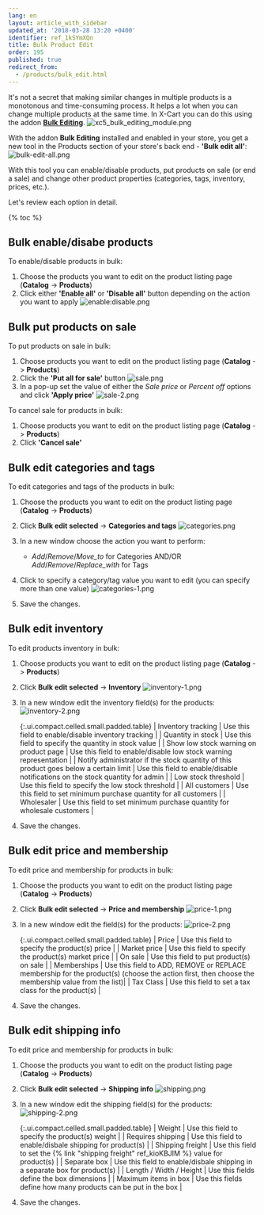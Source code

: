 ```yaml
---
lang: en
layout: article_with_sidebar
updated_at: '2018-03-28 13:20 +0400'
identifier: ref_1kSYmXQn
title: Bulk Product Edit
order: 195
published: true
redirect_from:
  - /products/bulk_edit.html
---
```

It's not a secret that making similar changes in multiple products is a monotonous and time-consuming process. It helps a lot when you can change multiple products at the same time. In X-Cart you can do this using the addon **[Bulk Editing](https://market.x-cart.com/addons/bulk-editing.html)**. 
   ![xc5_bulk_editing_module.png]({{site.baseurl}}/attachments/ref_1kSYmXQn/xc5_bulk_editing_module.png)

With the addon **Bulk Editing** installed and enabled in your store, you get a new tool in the Products section of your store's back end - **'Bulk edit all'**:
   ![bulk-edit-all.png]({{site.baseurl}}/attachments/ref_1kSYmXQn/bulk-edit-all.png)

With this tool you can enable/disable products, put products on sale (or end a sale) and change other product properties (categories, tags, inventory, prices, etc.).

Let's review each option in detail.

{% toc %}

## Bulk enable/disabe products

To enable/disable products in bulk:

   1. Choose the products you want to edit on the product listing page (**Catalog** -> **Products**)
   2. Click either **'Enable all'** or **'Disable all'** button depending on the action you want to apply
      ![enable:disable.png]({{site.baseurl}}/attachments/ref_1kSYmXQn/enable:disable.png)
 

## Bulk put products on sale

To put products on sale in bulk:

   1. Choose products you want to edit on the product listing page (**Catalog** -> **Products**)
   2. Click the **'Put all for sale'** button 
      ![sale.png]({{site.baseurl}}/attachments/ref_1kSYmXQn/sale.png)
   3. In a pop-up set the value of either the _Sale price_ or _Percent off_ options and click **'Apply price'**
      ![sale-2.png]({{site.baseurl}}/attachments/ref_1kSYmXQn/sale-2.png)
 

To cancel sale for products in bulk:

   1. Choose products you want to edit on the product listing page (**Catalog** -> **Products**)
   2. Click **'Cancel sale'** 


## Bulk edit categories and tags

To edit categories and tags of the products in bulk:

   1. Choose the products you want to edit on the product listing page (**Catalog** -> **Products**)
   2. Click **Bulk edit selected** -> **Categories and tags** 
      ![categories.png]({{site.baseurl}}/attachments/ref_1kSYmXQn/categories.png)
   3. In a new window choose the action you want to perform:
      
      * _Add_/_Remove_/_Move_to_ for Categories AND/OR _Add_/_Remove_/_Replace_with_ for Tags
   4. Click to specify a category/tag value you want to edit (you can specify more than one value)
      ![categories-1.png]({{site.baseurl}}/attachments/ref_1kSYmXQn/categories-1.png)
   5. Save the changes.


## Bulk edit inventory

To edit products inventory in bulk:

   1. Choose products you want to edit on the product listing page (**Catalog** -> **Products**)
   2. Click **Bulk edit selected** -> **Inventory** 
      ![inventory-1.png]({{site.baseurl}}/attachments/ref_1kSYmXQn/inventory-1.png)
   3. In a new window edit the inventory field(s) for the products:
      ![inventory-2.png]({{site.baseurl}}/attachments/ref_1kSYmXQn/inventory-2.png)
  
      {:.ui.compact.celled.small.padded.table}
      | Inventory tracking | Use this field to enable/disable inventory tracking |
      | Quantity in stock | Use this field to specify the quantity in stock value |
      | Show low stock warning on product page | Use this field to enable/disable low stock warning representation |
      | Notify administrator if the stock quantity of this product goes below a certain limit | Use this field to enable/disable notifications on the stock quantity for admin |
      | Low stock threshold | Use this field to specify the low stock threshold |
      | All customers | Use this field to set minimum purchase quantity for all customers |
      | Wholesaler | Use this field to set minimum purchase quantity for wholesale customers |

   4. Save the changes.

## Bulk edit price and membership

To edit price and membership for products in bulk:

   1. Choose the products you want to edit on the product listing page (**Catalog** -> **Products**)
   2. Click **Bulk edit selected** -> **Price and membership** 
      ![price-1.png]({{site.baseurl}}/attachments/ref_1kSYmXQn/price-1.png)
   3. In a new window edit the field(s) for the products:
      ![price-2.png]({{site.baseurl}}/attachments/ref_1kSYmXQn/price-2.png)
  
      {:.ui.compact.celled.small.padded.table}
      | Price | Use this field to specify the product(s) price |
      | Market price | Use this field to specify the product(s) market price |
      | On sale | Use this field to put product(s) on sale |
      | Memberships | Use this field to ADD, REMOVE or REPLACE membership for the product(s) (choose the action first, then choose the membership value from the list)|
      | Tax Class | Use this field to set a tax class for the product(s) |

   4. Save the changes.

## Bulk edit shipping info

To edit price and membership for products in bulk:

   1. Choose the products you want to edit on the product listing page (**Catalog** -> **Products**)
   2. Click **Bulk edit selected** -> **Shipping info** 
      ![shipping.png]({{site.baseurl}}/attachments/ref_1kSYmXQn/shipping.png)
   3. In a new window edit the shipping field(s) for the products:
      ![shipping-2.png]({{site.baseurl}}/attachments/ref_1kSYmXQn/shipping-2.png)
  
      {:.ui.compact.celled.small.padded.table}
      | Weight | Use this field to specify the product(s) weight |
      | Requires shipping | Use this field to enable/disbale shipping for product(s) |
      | Shipping freight | Use this field to set the {% link "shipping freight" ref_kioKBJIM %} value for product(s) |
      | Separate box | Use this field to enable/disbale shipping in a separate box for product(s) |
      | Length / Width / Height | Use this fields define the box dimensions  |
      | Maximum items in box | Use this fields define how many products can be put in the box |

   4. Save the changes.
